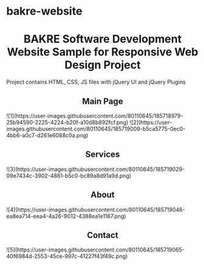 # bakre-website
<h1 style="text-align:center"><b>BAKRE Software Development Website Sample for Responsive Web Design Project</b></h1>

<p> Project contains HTML, CSS, JS files with jQuery UI and jQuery Plugins</p>

<h2 style="text-align:center">Main Page</h2>
![1](https://user-images.githubusercontent.com/80110645/185718979-25b94590-2225-4224-b20f-a10d8b892fcf.png)
![2](https://user-images.githubusercontent.com/80110645/185719009-b5ca5775-0ec0-4bb6-a0c7-d261e6088c0a.png)

<h2 style="text-align:center">Services</h2>
![3](https://user-images.githubusercontent.com/80110645/185719029-09e7434c-3902-4861-b5c0-bc89a8d91a9d.png)

<h2 style="text-align:center">About</h2>
![4](https://user-images.githubusercontent.com/80110645/185719046-ea8ea714-eea4-4a26-9012-4388ea1e1167.png)

<h2 style="text-align:center">Contact</h2>
![5](https://user-images.githubusercontent.com/80110645/185719065-40f6984d-2553-45ce-997c-41227f43f49c.png)


